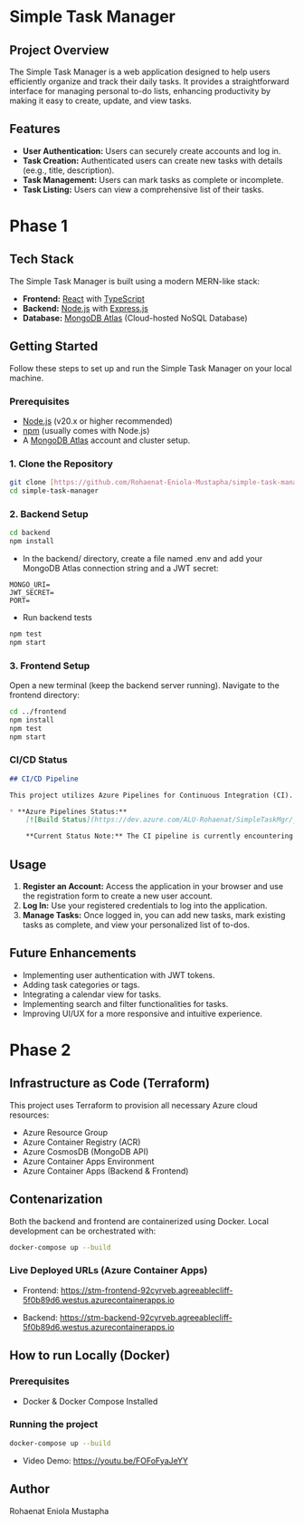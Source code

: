 # Simple Task Manager

## Project Overview

The Simple Task Manager is a web application designed to help users efficiently organize and track their daily tasks. It provides a straightforward interface for managing personal to-do lists, enhancing productivity by making it easy to create, update, and view tasks.

## Features

* **User Authentication:** Users can securely create accounts and log in.
* **Task Creation:** Authenticated users can create new tasks with details (ee.g., title, description).
* **Task Management:** Users can mark tasks as complete or incomplete.
* **Task Listing:** Users can view a comprehensive list of their tasks.

# Phase 1

## Tech Stack

The Simple Task Manager is built using a modern MERN-like stack:

* **Frontend:** [React](https://react.dev/) with [TypeScript](https://www.typescriptlang.org/)
* **Backend:** [Node.js](https://nodejs.org/en) with [Express.js](https://expressjs.com/)
* **Database:** [MongoDB Atlas](https://www.mongodb.com/atlas) (Cloud-hosted NoSQL Database)

## Getting Started

Follow these steps to set up and run the Simple Task Manager on your local machine.

### Prerequisites

* [Node.js](https://nodejs.org/en/) (v20.x or higher recommended)
* [npm](https://www.npmjs.com/) (usually comes with Node.js)
* A [MongoDB Atlas](https://www.mongodb.com/atlas) account and cluster setup.

### 1. Clone the Repository

```bash
git clone [https://github.com/Rohaenat-Eniola-Mustapha/simple-task-manager.git](https://github.com/Rohaenat-Eniola-Mustapha/simple-task-manager.git)
cd simple-task-manager
```

### 2. Backend Setup

```bash
cd backend
npm install
```
* In the backend/ directory, create a file named .env and add your MongoDB Atlas connection string and a JWT secret:
```Code
MONGO_URI=
JWT_SECRET=
PORT=
```

* Run backend tests
```bash
npm test
npm start
```

### 3. Frontend Setup
Open a new terminal (keep the backend server running).
Navigate to the frontend directory:

```bash
cd ../frontend
npm install
npm test
npm start
```

### **CI/CD Status**

```markdown
## CI/CD Pipeline

This project utilizes Azure Pipelines for Continuous Integration (CI). The pipeline is configured to automatically lint and test both the frontend (React/TypeScript) and backend (Node.js/Express) components on every push and Pull Request to the `develop` and `main` branches.

* **Azure Pipelines Status:**
    [![Build Status](https://dev.azure.com/ALU-Rohaenat/SimpleTaskMgr/_build/results?buildId=7&view=results)

    **Current Status Note:** The CI pipeline is currently encountering a "No hosted parallelism has been purchased or granted" error, which prevents it from running. A request for a free parallelism grant has been submitted to Microsoft Azure DevOps. This issue does not affect the local development and functionality of the application.
```

## Usage

1.  **Register an Account:** Access the application in your browser and use the registration form to create a new user account.
2.  **Log In:** Use your registered credentials to log into the application.
3.  **Manage Tasks:** Once logged in, you can add new tasks, mark existing tasks as complete, and view your personalized list of to-dos.

## Future Enhancements

* Implementing user authentication with JWT tokens.
* Adding task categories or tags.
* Integrating a calendar view for tasks.
* Implementing search and filter functionalities for tasks.
* Improving UI/UX for a more responsive and intuitive experience.

# Phase 2

## Infrastructure as Code (Terraform)

This project uses Terraform to provision all necessary Azure cloud resources:

* Azure Resource Group
* Azure Container Registry (ACR)
* Azure CosmosDB (MongoDB API)
* Azure Container Apps Environment
* Azure Container Apps (Backend & Frontend)

## Contenarization

Both the backend and frontend are containerized using Docker.
Local development can be orchestrated with:

```bash
docker-compose up --build
```

### Live Deployed URLs (Azure Container Apps)

* Frontend: https://stm-frontend-92cyrveb.agreeablecliff-5f0b89d6.westus.azurecontainerapps.io

* Backend: https://stm-backend-92cyrveb.agreeablecliff-5f0b89d6.westus.azurecontainerapps.io

## How to run Locally (Docker)

### Prerequisites

* Docker & Docker Compose Installed

### Running the project
```bash
docker-compose up --build
```

* Video Demo: https://youtu.be/FOFoFyaJeYY

## Author

Rohaenat Eniola Mustapha